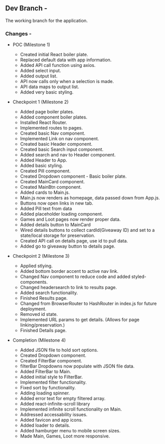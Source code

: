 ## Dev Branch -
The working branch for the application.

### Changes -
- POC (Milestone 1)
    - Created initial React boiler plate.
    - Replaced default data with app information.
    - Added API call function using axios.
    - Added select input.
    - Added output list.
    - API now calls only when a selection is made. 
    - API data maps to output list.
    - Added very basic styling.

- Checkpoint 1 (Milestone 2)
    - Added page boiler plates.
    - Added component boiler plates.
    - Installed React Router.
    - Implemented routes to pages.
    - Created basic Nav component.
    - Implemented Link on nav component.
    - Created basic Header component.
    - Created basic Search input component.
    - Added search and nav to Header component.
    - Added Header to App.
    - Added basic styling.
    - Created Pill component.
    - Created Dropdown component - Basic boiler plate.
    - Created MainCard component.
    - Created MainBtn component.
    - Added cards to Main.js.
    - Main.js now renders as homepage, data passed down from App.js.
    - Buttons now open links in new tab.
    - Added Pill text from data
    - Added placeholder loading component.
    - Games and Loot pages now render proper data.
    - Added details button to MainCard
    - Wired details buttons to collect cardId(Giveaway ID) and set to a state/local storage for preservation.
    - Created API call on details page, use id to pull data.
    - Added go to giveaway button to details page.
    
- Checkpoint 2 (Milestone 3)
    - Applied stlying.
    - Added bottom border accent to active nav link.
    - Changed Nav component to reduce code and added styled-components.
    - Changed headersearch to link to results page.
    - Added search functionality.
    - Finished Results page.
    - Changed from BrowserRouter to HashRouter in index.js for future deployment.
    - Removed id state.
    - Implemented URL params to get details. (Allows for page linking/preservation.)
    - Finished Details page.

- Completion (Milestone 4)
    - Added JSON file to hold sort options.
    - Created Dropdown component.
    - Created FilterBar component.
    - filterBar Dropdowns now populate with JSON file data.
    - Added FilterBar to Main.
    - Added initial style to FilterBar.
    - Implemented filter functionality.
    - Fixed sort by functionality.
    - Adding loading spinner.
    - Added error text for empty filtered array.
    - Added react-infinite-scroll library
    - Implemented infinite scroll functionality on Main.
    - Addressed accessability issues.
    - Added favicon and app icons.
    - Added loader to details.
    - Added hamburger menu to mobile screen sizes.
    - Made Main, Games, Loot more responsive.
    

    


